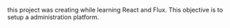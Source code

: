this project was creating while learning React and Flux.
This objective is to setup a administration platform.